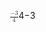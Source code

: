 <span class="katex"><span class="katex-mathml"><math xmlns="http://www.w3.org/1998/Math/MathML"><semantics><mrow><mfrac><mrow><mo>−</mo><mn>3</mn></mrow><mn>4</mn></mfrac></mrow><annotation encoding="application/x-tex">\frac{-3}{4}</annotation></semantics></math></span><span class="katex-html" aria-hidden="true"><span class="base"><span class="strut" style="height:1.190108em;vertical-align:-0.345em;"></span><span class="mord"><span class="mopen nulldelimiter"></span><span class="mfrac"><span class="vlist-t vlist-t2"><span class="vlist-r"><span class="vlist" style="height:0.845108em;"><span style="top:-2.6550000000000002em;"><span class="pstrut" style="height:3em;"></span><span class="sizing reset-size6 size3 mtight"><span class="mord mtight"><span class="mord mtight">4</span></span></span></span><span style="top:-3.23em;"><span class="pstrut" style="height:3em;"></span><span class="frac-line" style="border-bottom-width:0.04em;"></span></span><span style="top:-3.394em;"><span class="pstrut" style="height:3em;"></span><span class="sizing reset-size6 size3 mtight"><span class="mord mtight"><span class="mord mtight">−</span><span class="mord mtight">3</span></span></span></span></span><span class="vlist-s">​</span></span><span class="vlist-r"><span class="vlist" style="height:0.345em;"><span></span></span></span></span></span><span class="mclose nulldelimiter"></span></span></span></span></span>